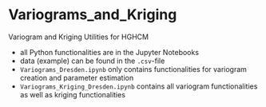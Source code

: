 # Variograms_and_Kriging
Variogram and Kriging Utilities for HGHCM

- all Python functionalities are in the Jupyter Notebooks
- data (example) can be found in the `.csv`-file
- `Variograms_Dresden.ipynb` only contains functionalities for variogram creation and parameter estimation
- `Variograms_Kriging_Dresden.ipynb` contains all variogram functionalities as well as kriging functionalities
